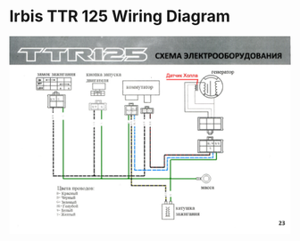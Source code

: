 # Irbis TTR 125 Wiring Diagram  

![Irbis TTR 125 Wiring Diagram](../../../static/file/IrbisTTR125wiring.jpg "Irbis TTR 125 Wiring Diagram")
